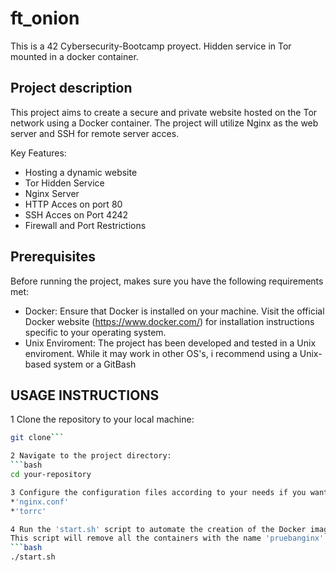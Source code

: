 # ft_onion
This is a 42 Cybersecurity-Bootcamp proyect.
Hidden service in Tor mounted in a docker container.

## Project description

This project aims to create a secure and private website hosted on the Tor network using a Docker container.
The project will utilize Nginx as the web server and SSH for remote server acces.

Key Features:
* Hosting a dynamic website
* Tor Hidden Service
* Nginx Server
* HTTP Acces on port 80
* SSH Acces on Port 4242
* Firewall and Port Restrictions

## Prerequisites

Before running the project, makes sure you have the following requirements met:

* Docker: Ensure that Docker is installed on your machine. Visit the official Docker website (https://www.docker.com/) for installation instructions specific to your operating system.
* Unix Enviroment: The project has been developed and tested in a Unix enviroment. While it may work in other OS's, i recommend using a Unix-based system or a GitBash

## USAGE INSTRUCTIONS

1 Clone the repository to your local machine:
```bash
git clone``` 

2 Navigate to the project directory:
```bash
cd your-repository

3 Configure the configuration files according to your needs if you want it.
*'nginx.conf'
*'torrc'

4 Run the 'start.sh' script to automate the creation of the Docker image and container, as well as obtaining the .onion URL(remember that the docker daemon is enabled):
This script will remove all the containers with the name 'pruebanginx' and create a new with the same name
```bash
./start.sh
